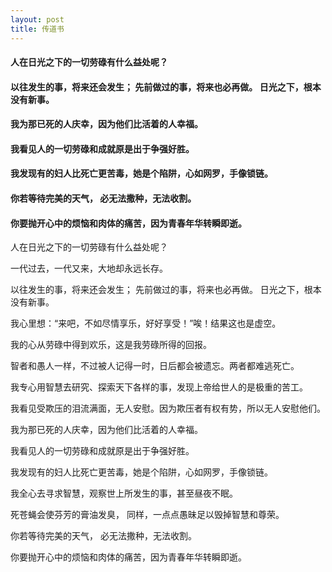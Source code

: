 ```yaml
---
layout: post
title: 传道书
---
```

#### 人在日光之下的一切劳碌有什么益处呢？
#### 以往发生的事，将来还会发生； 先前做过的事，将来也必再做。 日光之下，根本没有新事。
#### 我为那已死的人庆幸，因为他们比活着的人幸福。
#### 我看见人的一切劳碌和成就原是出于争强好胜。
#### 我发现有的妇人比死亡更苦毒，她是个陷阱，心如网罗，手像锁链。
#### 你若等待完美的天气， 必无法撒种，无法收割。
#### 你要抛开心中的烦恼和肉体的痛苦，因为青春年华转瞬即逝。
<!-- more -->
人在日光之下的一切劳碌有什么益处呢？

一代过去，一代又来，大地却永远长存。

以往发生的事，将来还会发生； 先前做过的事，将来也必再做。 日光之下，根本没有新事。

我心里想：“来吧，不如尽情享乐，好好享受！”唉！结果这也是虚空。

我的心从劳碌中得到欢乐，这是我劳碌所得的回报。

智者和愚人一样，不过被人记得一时，日后都会被遗忘。两者都难逃死亡。

我专心用智慧去研究、探索天下各样的事，发现上帝给世人的是极重的苦工。
 
我看见受欺压的泪流满面，无人安慰。因为欺压者有权有势，所以无人安慰他们。

我为那已死的人庆幸，因为他们比活着的人幸福。

我看见人的一切劳碌和成就原是出于争强好胜。

我发现有的妇人比死亡更苦毒，她是个陷阱，心如网罗，手像锁链。

我全心去寻求智慧，观察世上所发生的事，甚至昼夜不眠。

死苍蝇会使芬芳的膏油发臭， 同样，一点点愚昧足以毁掉智慧和尊荣。

你若等待完美的天气， 必无法撒种，无法收割。

你要抛开心中的烦恼和肉体的痛苦，因为青春年华转瞬即逝。